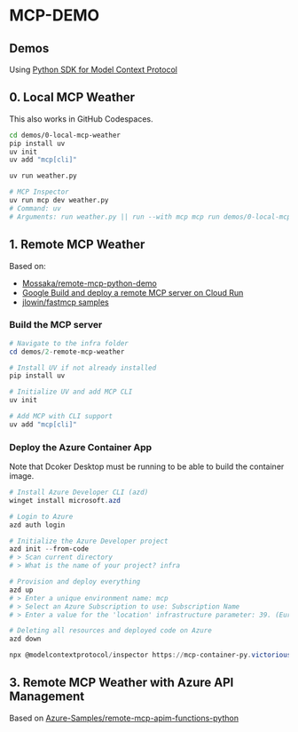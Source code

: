 # MCP-DEMO

## Demos

Using [Python SDK for Model Context Protocol](https://github.com/modelcontextprotocol/python-sdk)

## 0. Local MCP Weather

This also works in GitHub Codespaces.

```bash
cd demos/0-local-mcp-weather
pip install uv
uv init
uv add "mcp[cli]"

uv run weather.py

# MCP Inspector
uv run mcp dev weather.py
# Command: uv
# Arguments: run weather.py || run --with mcp mcp run demos/0-local-mcp-weather/weather.py
```

## 1. Remote MCP Weather

Based on:

- [Mossaka/remote-mcp-python-demo](https://github.com/Mossaka/remote-mcp-python-demo)
- [Google Build and deploy a remote MCP server on Cloud Run](https://cloud.google.com/run/docs/tutorials/deploy-remote-mcp-server)
- [jlowin/fastmcp samples](https://github.com/jlowin/fastmcp)

### Build the MCP server

```powershell
# Navigate to the infra folder
cd demos/2-remote-mcp-weather

# Install UV if not already installed
pip install uv

# Initialize UV and add MCP CLI
uv init

# Add MCP with CLI support
uv add "mcp[cli]"
```

### Deploy the Azure Container App

Note that Dcoker Desktop must be running to be able to build the container image.

```powershell
# Install Azure Developer CLI (azd)
winget install microsoft.azd

# Login to Azure
azd auth login

# Initialize the Azure Developer project
azd init --from-code
# > Scan current directory
# > What is the name of your project? infra

# Provision and deploy everything
azd up
# > Enter a unique environment name: mcp
# > Select an Azure Subscription to use: Subscription Name
# > Enter a value for the 'location' infrastructure parameter: 39. (Europe) West Europe (westeurope)

# Deleting all resources and deployed code on Azure
azd down
```

```powershell
npx @modelcontextprotocol/inspector https://mcp-container-py.victoriousriver-c8c0c9c5.westeurope.azurecontainerapps.io/mcp
```

## 3. Remote MCP Weather with Azure API Management

Based on [Azure-Samples/remote-mcp-apim-functions-python](https://github.com/Azure-Samples/remote-mcp-apim-functions-python)
